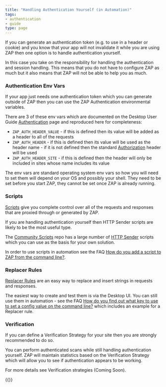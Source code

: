 ```yaml
---
title: "Handling Authentication Yourself (in Automation)"
tags: 
- authentication
- guide
type: page
---
```


If you can generate an authentication token (e.g. to use in a header or cookie) and you know that your app
will not invalidate it while you are using ZAP then one option is to handle authentication yourself.

In this case you take on the responsibility for handling the authentication and session handling.
This means that you do not have to configure ZAP as much but it also means that ZAP will not be able to help you as much.

### Authentication Env Vars

If your app just needs one authentication token which you can generate outside of ZAP then you can use the 
ZAP Authentication environmental variables.

There are 3 of these env vars which are documented on the Desktop User Guide [Authentication](/docs/desktop/start/features/authentication/#envvars) page and reproduced here for completeness:

* `ZAP_AUTH_HEADER_VALUE` - if this is defined then its value will be added as a header to all of the requests
* `ZAP_AUTH_HEADER` - if this is defined then its value will be used as the header name - if it is not defined then the standard [Authorization](https://developer.mozilla.org/en-US/docs/Web/HTTP/Headers/Authorization) header will be used
* `ZAP_AUTH_HEADER_SITE` - if this is defined then the header will only be included in sites whose name includes its value

The env vars are standard operating system env vars so how you will need to set them will depend on your OS and possibly your shell.
They need to be set before you start ZAP, they cannot be set once ZAP is already running.

### Scripts

[Scripts](/docs/desktop/start/features/scripts/) give you complete control over all of the requests and responses that are proxied through or generated by ZAP.

If you are handling authentication yourself then HTTP Sender scripts are likely to be the most useful type.

The [Community Scripts](https://github.com/zaproxy/community-scripts/) repo has a large number of 
[HTTP Sender](https://github.com/zaproxy/community-scripts/tree/main/httpsender) scripts which you can use as the basis for your own solution.

In order to use scripts in automation see the FAQ [How do you add a script to ZAP from the command line?](/faq/how-do-you-add-a-script-to-zap-from-the-command-line/).

### Replacer Rules

[Replacer Rules](/docs/desktop/addons/replacer/) are an easy way to replace and insert strings in requests and responses.

The easiest way to create and test them is via the Desktop UI. You can still use them in automation - see the 
FAQ [How do you find out what key to use to set a config value on the command line?](/faq/how-do-you-find-out-what-key-to-use-to-set-a-config-value-on-the-command-line/) which includes an example for a Replacer rule.

### Verification

If you can define a Verification Strategy for your site then you are strongly recommended to do so.

You can perform authenticated scans while still handling authentication yourself. 
ZAP will maintain statistics based on the Verification Strategy which will allow you to see if authentication appears to be working.

For more details see Verification strategies (Coming Soon).

{{<prevnext prevUrl="../concepts/" prevTitle="ZAP authentication concepts" nextUrl="../session-handling/" nextTitle="Session Handling">}}